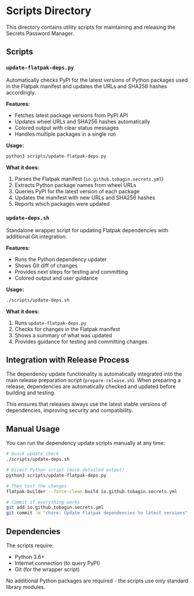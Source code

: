 # Scripts Directory

This directory contains utility scripts for maintaining and releasing the Secrets Password Manager.

## Scripts

### `update-flatpak-deps.py`

Automatically checks PyPI for the latest versions of Python packages used in the Flatpak manifest and updates the URLs and SHA256 hashes accordingly.

**Features:**
- Fetches latest package versions from PyPI API
- Updates wheel URLs and SHA256 hashes automatically
- Colored output with clear status messages
- Handles multiple packages in a single run

**Usage:**
```bash
python3 scripts/update-flatpak-deps.py
```

**What it does:**
1. Parses the Flatpak manifest (`io.github.tobagin.secrets.yml`)
2. Extracts Python package names from wheel URLs
3. Queries PyPI for the latest version of each package
4. Updates the manifest with new URLs and SHA256 hashes
5. Reports which packages were updated

### `update-deps.sh`

Standalone wrapper script for updating Flatpak dependencies with additional Git integration.

**Features:**
- Runs the Python dependency updater
- Shows Git diff of changes
- Provides next steps for testing and committing
- Colored output and user guidance

**Usage:**
```bash
./scripts/update-deps.sh
```

**What it does:**
1. Runs `update-flatpak-deps.py`
2. Checks for changes in the Flatpak manifest
3. Shows a summary of what was updated
4. Provides guidance for testing and committing changes

## Integration with Release Process

The dependency update functionality is automatically integrated into the main release preparation script (`prepare-release.sh`). When preparing a release, dependencies are automatically checked and updated before building and testing.

This ensures that releases always use the latest stable versions of dependencies, improving security and compatibility.

## Manual Usage

You can run the dependency update scripts manually at any time:

```bash
# Quick update check
./scripts/update-deps.sh

# Direct Python script (more detailed output)
python3 scripts/update-flatpak-deps.py

# Then test the changes
flatpak-builder --force-clean build io.github.tobagin.secrets.yml

# Commit if everything works
git add io.github.tobagin.secrets.yml
git commit -m "chore: Update Flatpak dependencies to latest versions"
```

## Dependencies

The scripts require:
- Python 3.6+
- Internet connection (to query PyPI)
- Git (for the wrapper script)

No additional Python packages are required - the scripts use only standard library modules.
